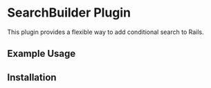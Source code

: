 SearchBuilder Plugin
=============================

This plugin provides a flexible way to add conditional search to Rails.

Example Usage
-----------------------------

Installation
-----------------------------
